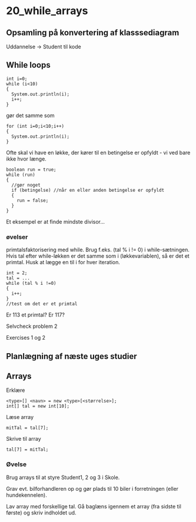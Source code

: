 # 20_while_arrays

## Opsamling på konvertering af klasssediagram
Uddannelse -> Student til kode

## While loops
``````
int i=0;
while (i<10)
{
  System.out.println(i);
  i++;
}
``````
gør det samme som
```````
for (int i=0;i<10;i++)
{
  System.out.println(i);
}
```````
Ofte skal vi have en løkke, der kører til en betingelse er opfyldt - vi ved bare ikke hvor længe.
```````
boolean run = true;
while (run)
{
  //gør noget
  if (betingelse) //når en eller anden betingelse er opfyldt
  {
    run = false;
  }
}
```````
Et eksempel er at finde mindste divisor...

### øvelser
primtalsfaktorisering med while. Brug f.eks. (tal % i != 0) i while-sætningen. Hvis tal efter while-løkken er det samme som i (løkkevariablen), så er det et primtal. Husk at lægge en til i for hver iteration.
```````
int = 2;
tal = ...
while (tal % i !=0)
{
  i++;
}
//test om det er et primtal
```````
Er 113 et primtal? Er 117?

Selvcheck problem 2

Exercises 1 og 2

## Planlægning af næste uges studier

## Arrays
Erklære
``````
<type>[] <navn> = new <type>[<størrelse>];
int[] tal = new int[10];
``````
Læse array
```````
mitTal = tal[7];
```````
Skrive til array
```````
tal[7] = mitTal;
```````
### Øvelse
Brug arrays til at styre Student1, 2 og 3 i Skole.

Grav evt. bilforhandleren op og gør plads til 10 biler i forretningen (eller hundekennelen).

Lav array med forskellige tal.
Gå baglæns igennem et array (fra sidste til første) og skriv indholdet ud.
